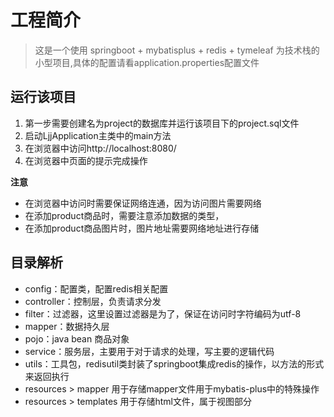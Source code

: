 # 工程简介
> 这是一个使用 springboot + mybatisplus + redis + tymeleaf 为技术栈的小型项目,具体的配置请看application.properties配置文件

## 运行该项目

1. 第一步需要创建名为project的数据库并运行该项目下的project.sql文件
2. 启动LjjApplication主类中的main方法
3. 在浏览器中访问http://localhost:8080/
4. 在浏览器中页面的提示完成操作

**注意**
+ 在浏览器中访问时需要保证网络连通，因为访问图片需要网络
+ 在添加product商品时，需要注意添加数据的类型，
+ 在添加product商品图片时，图片地址需要网络地址进行存储

## 目录解析
+ config：配置类，配置redis相关配置
+ controller：控制层，负责请求分发
+ filter：过滤器，这里设置过滤器是为了，保证在访问时字符编码为utf-8
+ mapper：数据持久层
+ pojo：java bean  商品对象
+ service：服务层，主要用于对于请求的处理，写主要的逻辑代码
+ utils：工具包，redisutil类封装了springboot集成redis的操作，以方法的形式来返回执行
+ resources > mapper 用于存储mapper文件用于mybatis-plus中的特殊操作
+ resources > templates 用于存储html文件，属于视图部分